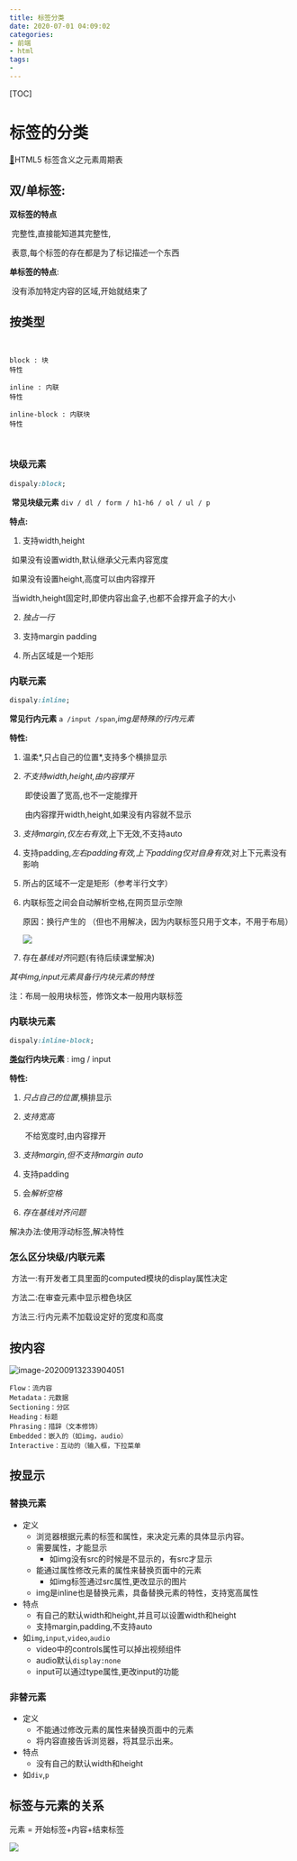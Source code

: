 ```yaml
---
title: 标签分类
date: 2020-07-01 04:09:02
categories: 
- 前端
- html
tags: 
- 
---
```




[TOC]



# 标签的分类

[:link:](http://www.html5star.com/manual/html5label-meaning/)HTML5 标签含义之元素周期表

## 双/单标签:

**双标签的特点**

​	完整性,直接能知道其完整性,

​	表意,每个标签的存在都是为了标记描述一个东西



**单标签的特点**:

​	没有添加特定内容的区域,开始就结束了



## 按类型

```

	
block : 块
特性
	
inline : 内联
特性
	
inline-block : 内联块
特性

		
```

### 块级元素

```css
dispaly:block;
```



​	**常见块级元素**  `div / dl / form / h1-h6 / ol / ul / p` 

**特点:**

1. 支持width,height

​		如果没有设置width,默认继承父元素内容宽度

​		如果没有设置height,高度可以由内容撑开

​		当width,height固定时,即使内容出盒子,也都不会撑开盒子的大小

2. *独占一行*

3. 支持margin padding 

4.  所占区域是一个矩形



### 内联元素

```css
dispaly:inline;
```

**常见行内元素**   `a /input /span`,*img是特殊的行内元素*

**特性:**

1. 温柔*,只占自己的位置*,支持多个横排显示

2. *不支持width,height,由内容撑开*

   ​	即使设置了宽高,也不一定能撑开

   ​	由内容撑开width,height,如果没有内容就不显示

3. *支持margin,仅左右有效*,上下无效,不支持auto

4. 支持padding,*左右padding有效,上下padding仅对自身有效*,对上下元素没有影响

5. 所占的区域不一定是矩形（参考半行文字）

6. 内联标签之间会自动解析空格,在网页显示空隙 

   原因：换行产生的 （但也不用解决，因为内联标签只用于文本，不用于布局）

   ![](https://cdn.jsdelivr.net/gh/calliecoding/ImageHosting/Pic/Html+CSS/20210224130407.png)

7. 存在*基线对齐*问题(有待后续课堂解决)



*其中img,input元素具备行内块元素的特性*



注：布局一般用块标签，修饰文本一般用内联标签

### 内联块元素

```css
dispaly:inline-block;
```

**<u>类似</u>行内块元素** : img / input 

**特性:**

1. *只占自己的位置*,横排显示

2. *支持宽高*

   ​	不给宽度时,由内容撑开

3. *支持margin,但不支持margin auto*

4. 支持padding

5. 会*解析空格*

6. *存在基线对齐问题*

解决办法:使用浮动标签,解决特性

### 怎么区分块级/内联元素

​	方法一:有开发者工具里面的computed模块的display属性决定

​	方法二:在审查元素中显示橙色块区

​	方法三:行内元素不加载设定好的宽度和高度





## 按内容

![image-20200913233904051](https://cdn.jsdelivr.net/gh/calliecoding/ImageHosting/Pic/Html+CSS/image-20200913233904051.png)

```
Flow：流内容
Metadata：元数据
Sectioning：分区
Heading：标题
Phrasing：措辞（文本修饰）
Embedded：嵌入的（如img，audio）
Interactive：互动的（输入框，下拉菜单
```



## 按显示

### 替换元素

- 定义
  - 浏览器根据元素的标签和属性，来决定元素的具体显示内容。
  - 需要属性，才能显示
    - 如img没有src的时候是不显示的，有src才显示
  - 能通过属性修改元素的属性来替换页面中的元素
    - 如img标签通过src属性,更改显示的图片
  - img是inline也是替换元素，具备替换元素的特性，支持宽高属性
- 特点
  - 有自己的默认width和height,并且可以设置width和height
  - 支持margin,padding,不支持auto
- 如`img`,`input`,`video`,`audio`
  - video中的controls属性可以掉出视频组件
  - audio默认`display:none`
  - input可以通过type属性,更改input的功能

### 非替元素

- 定义
  - 不能通过修改元素的属性来替换页面中的元素
  - 将内容直接告诉浏览器，将其显示出来。
- 特点
  - 没有自己的默认width和height
- 如`div`,`p`	



## 标签与元素的关系

元素 = 开始标签+内容+结束标签

![](https://cdn.jsdelivr.net/gh/calliecoding/ImageHosting/Pic/Html+CSS/20210224130408.png)





